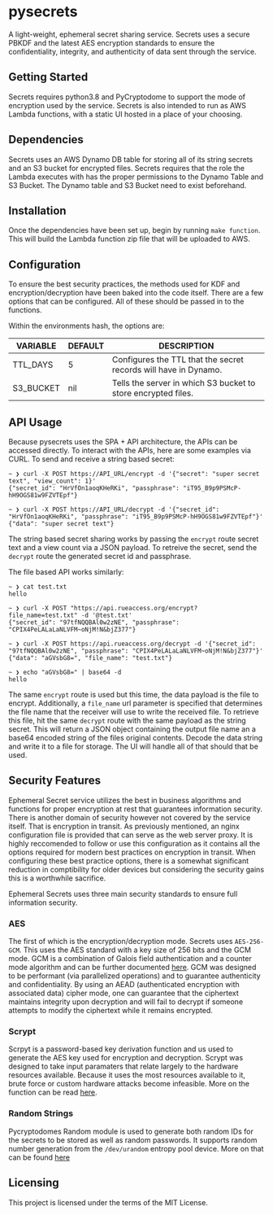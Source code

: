 pysecrets
===

A light-weight, ephemeral secret sharing service. Secrets uses a secure PBKDF and the latest AES encryption standards to ensure the confidentiality, integrity, and authenticity of data sent through the service.

## Getting Started

Secrets requires python3.8 and PyCryptodome to support the mode of encryption used by the service.
Secrets is also intended to run as AWS Lambda functions, with a static UI hosted in a place of your choosing.

## Dependencies

Secrets uses an AWS Dynamo DB table for storing all of its string secrets and an S3 bucket for encrypted files. Secrets requires that the role the Lambda executes with has the proper permissions to the Dynamo Table and S3 Bucket.
The Dynamo table and S3 Bucket need to exist beforehand.

## Installation

Once the dependencies have been set up, begin by running `make function`.
This will build the Lambda function zip file that will be uploaded to AWS.

## Configuration

To ensure the best security practices, the methods used for KDF and encryption/decryption have been baked into the code itself.
There are a few options that can be configured. All of these should be passed in to the functions.

Within the environments hash, the options are:

VARIABLE     | DEFAULT | DESCRIPTION
-------------|---------|---------------------------------------------------------
TTL_DAYS     | 5       | Configures the TTL that the secret records will have in Dynamo.
S3_BUCKET    | nil     | Tells the server in which S3 bucket to store encrypted files.

## API Usage

Because pysecrets uses the SPA + API architecture, the APIs can be accessed directly. To interact with the APIs, here are some examples via CURL. To send and receive a string based secret:
```
~ ❯ curl -X POST https://API_URL/encrypt -d '{"secret": "super secret text", "view_count": 1}'
{"secret_id": "HrVfOn1aoqKHeRKi", "passphrase": "iT95_B9p9PSMcP-hH9OGS81w9FZVTEpf"}

~ ❯ curl -X POST https://API_URL/decrypt -d '{"secret_id": "HrVfOn1aoqKHeRKi", "passphrase": "iT95_B9p9PSMcP-hH9OGS81w9FZVTEpf"}'
{"data": "super secret text"}
```
The string based secret sharing works by passing the `encrypt` route secret text and a view count via a JSON payload. To retreive the secret, send the `decrypt` route the generated secret id and passphrase.

The file based API works similarly:
```
~ ❯ cat test.txt
hello

~ ❯ curl -X POST "https://api.rueaccess.org/encrypt?file_name=test.txt" -d '@test.txt'
{"secret_id": "97tfNQQBAl0w2zNE", "passphrase": "CPIX4PeLALaLaNLVFM~oNjM!N&bjZ377"}

~ ❯ curl -X POST https://api.rueaccess.org/decrypt -d '{"secret_id": "97tfNQQBAl0w2zNE", "passphrase": "CPIX4PeLALaLaNLVFM~oNjM!N&bjZ377"}'
{"data": "aGVsbG8=", "file_name": "test.txt"}

~ ❯ echo "aGVsbG8=" | base64 -d
hello
```
The same `encrypt` route is used but this time, the data payload is the file to encrypt. Additionally, a `file_name` url parameter is specified that determines the file name that the receiver will use to write the received file. To retrieve this file, hit the same `decrypt` route with the same payload as the string secret. This will return a JSON object containing the output file name an a base64 encoded string of the files original contents. Decode the data string and write it to a file for storage. The UI will handle all of that should that be used.

## Security Features

Ephemeral Secret service utilizes the best in business algorithms and functions for proper encryption at rest that guarantees information security. There is another domain of security however not covered by the service itself. That is encryption in transit. As previously mentioned, an nginx configuration file is provided that can serve as the web server proxy. It is highly reccomended to follow or use this configuration as it contains all the options required for modern best practices on encryption in transit. When configuring these best practice options, there is a somewhat significant reduction in comptibility for older devices but considering the security gains this is a worthwhile sacrifice.

Ephemeral Secrets uses three main security standards to ensure full information security.

### AES

The first of which is the encryption/decryption mode. Secrets uses `AES-256-GCM`. This uses the AES standard with a key size of 256 bits and the GCM mode. GCM is a combination of Galois field authentication and a counter mode algorithm and can be further documented [here](https://en.wikipedia.org/wiki/Galois/Counter_Mode).
GCM was designed to be performant (via parallelized operations) and to guarantee authenticity and confidentiality. By using an AEAD (authenticated encryption with associated data) cipher mode, one can guarantee that the ciphertext maintains integrity upon decryption and will fail to decrypt if someone attempts to modify the ciphertext while it remains encrypted.

### Scrypt

Scrpyt is a password-based key derivation function and us used to generate the AES key used for encryption and decryption. Scrypt was designed to take input paramaters that relate largely to the hardware resources available. Because it uses the most resources available to it, brute force or custom hardware attacks become infeasible. More on the function can be read [here](https://en.wikipedia.org/wiki/Scrypt).

### Random Strings

Pycryptodomes Random module is used to generate both random IDs for the secrets to be stored as well as random passwords. It supports random number generation from the `/dev/urandom` entropy pool device. More on that can be found [here](https://pycryptodome.readthedocs.io/en/latest/src/random/random.html)

## Licensing

This project is licensed under the terms of the MIT License.
